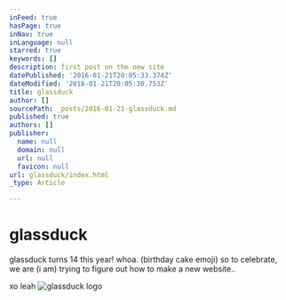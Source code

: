 ```yaml
---
inFeed: true
hasPage: true
inNav: true
inLanguage: null
starred: true
keywords: []
description: first post on the new site
datePublished: '2016-01-21T20:05:33.374Z'
dateModified: '2016-01-21T20:05:30.753Z'
title: glassduck
author: []
sourcePath: _posts/2016-01-21-glassduck.md
published: true
authors: []
publisher:
  name: null
  domain: null
  url: null
  favicon: null
url: glassduck/index.html
_type: Article

---
```

# glassduck

glassduck turns 14 this year!  whoa.  (birthday cake emoji)   so to celebrate, we are  (i am) trying to figure out how to make a new website.. 

xo leah
![glassduck logo](https://s3-us-west-2.amazonaws.com/the-grid-img/p/e71ccc0318f6ecb51fa1001c5eaccaa69733326f.gif)